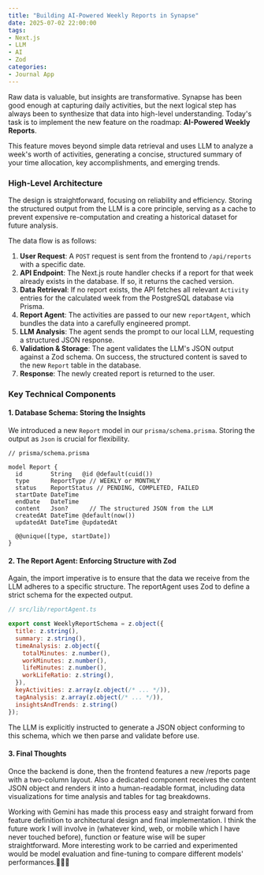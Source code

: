 ```yaml
---
title: "Building AI-Powered Weekly Reports in Synapse"
date: 2025-07-02 22:00:00
tags:
- Next.js
- LLM
- AI
- Zod
categories:
- Journal App
---
```


Raw data is valuable, but insights are transformative. Synapse has been good enough at capturing daily activities, but the next logical step has always been to synthesize that data into high-level understanding. Today's task is to implement the new feature on the roadmap: **AI-Powered Weekly Reports**.

This feature moves beyond simple data retrieval and uses LLM to analyze a week's worth of activities, generating a concise, structured summary of your time allocation, key accomplishments, and emerging trends.

<!-- more -->

### High-Level Architecture

The design is straightforward, focusing on reliability and efficiency. Storing the structured output from the LLM is a core principle, serving as a cache to prevent expensive re-computation and creating a historical dataset for future analysis.

The data flow is as follows:
1.  **User Request**: A `POST` request is sent from the frontend to `/api/reports` with a specific date.
2.  **API Endpoint**: The Next.js route handler checks if a report for that week already exists in the database. If so, it returns the cached version.
3.  **Data Retrieval**: If no report exists, the API fetches all relevant `Activity` entries for the calculated week from the PostgreSQL database via Prisma.
4.  **Report Agent**: The activities are passed to our new `reportAgent`, which bundles the data into a carefully engineered prompt.
5.  **LLM Analysis**: The agent sends the prompt to our local LLM, requesting a structured JSON response.
6.  **Validation & Storage**: The agent validates the LLM's JSON output against a Zod schema. On success, the structured content is saved to the new `Report` table in the database.
7.  **Response**: The newly created report is returned to the user.

### Key Technical Components

#### 1. Database Schema: Storing the Insights

We introduced a new `Report` model in our `prisma/schema.prisma`. Storing the output as `Json` is crucial for flexibility.

```prisma
// prisma/schema.prisma

model Report {
  id        String   @id @default(cuid())
  type      ReportType // WEEKLY or MONTHLY
  status    ReportStatus // PENDING, COMPLETED, FAILED
  startDate DateTime
  endDate   DateTime
  content   Json?      // The structured JSON from the LLM
  createdAt DateTime @default(now())
  updatedAt DateTime @updatedAt

  @@unique([type, startDate])
}
```

#### 2. The Report Agent: Enforcing Structure with Zod

Again, the import imperative is to ensure that the data we receive from the LLM adheres to a specific structure. The reportAgent uses Zod to define a strict schema for the expected output.

```JavaScript
// src/lib/reportAgent.ts

export const WeeklyReportSchema = z.object({
  title: z.string(),
  summary: z.string(),
  timeAnalysis: z.object({
    totalMinutes: z.number(),
    workMinutes: z.number(),
    lifeMinutes: z.number(),
    workLifeRatio: z.string(),
  }),
  keyActivities: z.array(z.object(/* ... */)),
  tagAnalysis: z.array(z.object(/* ... */)),
  insightsAndTrends: z.string()
});
```
The LLM is explicitly instructed to generate a JSON object conforming to this schema, which we then parse and validate before use.

#### 3. Final Thoughts
Once the backend is done, then the frontend features a new /reports page with a two-column layout. Also a dedicated <ReportViewer /> component receives the content JSON object and renders it into a human-readable format, including data visualizations for time analysis and tables for tag breakdowns.

Working with Gemini has made this process easy and straight forward from feature definition to architectural design and final implementation. I think the future work I will involve in (whatever kind, web, or mobile which I have never touched before), function or feature wise will be super straightforward. More interesting work to be carried and experimented would be model evaluation and fine-tuning to compare different models' performances.🚀🚀🚀